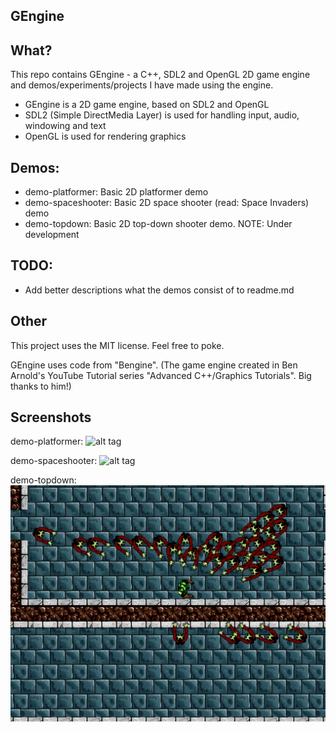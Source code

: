 GEngine
-------
What?
-----
This repo contains GEngine - a C++, SDL2 and OpenGL 2D game engine and demos/experiments/projects I have made using the engine. 

- GEngine is a 2D game engine, based on SDL2 and OpenGL
- SDL2 (Simple DirectMedia Layer) is used for handling input, audio, windowing and text
- OpenGL is used for rendering graphics

Demos:
------
- demo-platformer: Basic 2D platformer demo
- demo-spaceshooter: Basic 2D space shooter (read: Space Invaders) demo
- demo-topdown: Basic 2D top-down shooter demo. NOTE: Under development

TODO:
-----
- Add better descriptions what the demos consist of to readme.md

Other
-----
This project uses the MIT license. Feel free to poke.

GEngine uses code from "Bengine". (The game engine created in Ben Arnold's YouTube Tutorial series "Advanced C++/Graphics Tutorials". Big thanks to him!)

Screenshots
-----------
demo-platformer:
![alt tag](https://cloud.githubusercontent.com/assets/5671281/5518315/b3b5c998-8929-11e4-9b79-64b285dcf871.png)

demo-spaceshooter:
![alt tag](https://cloud.githubusercontent.com/assets/5671281/5518316/b6732bc6-8929-11e4-92f2-f4c7ab9ee4ed.png)

demo-topdown:
![alt tag](https://raw.githubusercontent.com/lefti-/cpp-GEngine/master/assets/dev_images/demo_topdown_03.png)
